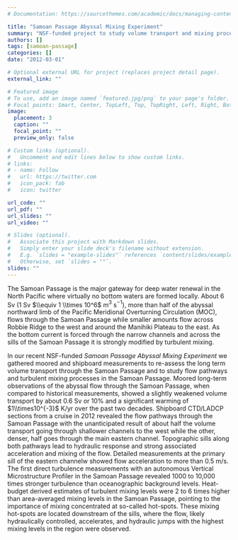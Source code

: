 ```yaml
---
# Documentation: https://sourcethemes.com/academic/docs/managing-content/

title: "Samoan Passage Abyssal Mixing Experiment"
summary: "NSF-funded project to study volume transport and mixing processes in the abyssal flow through the Samoan Passage"
authors: []
tags: [samoan-passage]
categories: []
date: "2012-03-01"

# Optional external URL for project (replaces project detail page).
external_link: ""

# Featured image
# To use, add an image named `featured.jpg/png` to your page's folder.
# Focal points: Smart, Center, TopLeft, Top, TopRight, Left, Right, BottomLeft, Bottom, BottomRight.
image:
  placement: 3
  caption: ""
  focal_point: ""
  preview_only: false

# Custom links (optional).
#   Uncomment and edit lines below to show custom links.
# links:
# - name: Follow
#   url: https://twitter.com
#   icon_pack: fab
#   icon: twitter

url_code: ""
url_pdf: ""
url_slides: ""
url_video: ""

# Slides (optional).
#   Associate this project with Markdown slides.
#   Simply enter your slide deck's filename without extension.
#   E.g. `slides = "example-slides"` references `content/slides/example-slides.md`.
#   Otherwise, set `slides = ""`.
slides: ""
---
```


The Samoan Passage is the major gateway for deep water renewal in the North Pacific where virtually no bottom waters are formed locally. About 6 Sv (1 Sv $\\equiv 1 \\times 10^6$ m$^3$ s$^{-1}$), more than half of the abyssal northward limb of the Pacific Meridional Overturning Circulation (MOC), flows through the Samoan Passage while smaller amounts flow across Robbie Ridge to the west and around the Manihiki Plateau to the east. As the bottom current is forced through the narrow channels and across the sills of the Samoan Passage it is strongly modified by turbulent mixing.

In our recent NSF-funded *Samoan Passage Abyssal Mixing Experiment* we gathered moored and shipboard measurements to re-assess the long term volume transport through the Samoan Passage and to study flow pathways and turbulent mixing processes in the Samoan Passage. Moored long-term observations of the abyssal flow through the Samoan Passage, when compared to historical measurements, showed a slightly weakened volume transport by about 0.6 Sv or 10% and a significant warming of $1\\times10^{-3}$ K/yr over the past two decades. Shipboard CTD/LADCP sections from a cruise in 2012 revealed the flow pathways through the Samoan Passage with the unanticipated result of about half the volume transport going through shallower channels to the west while the other, denser, half goes through the main eastern channel.   Topographic sills along both pathways lead to hydraulic response and strong associated acceleration and mixing of the flow.   Detailed measurements at the primary sill of the eastern channelw showed flow acceleration to more than 0.5 m/s.  The first direct turbulence measurements with an autonomous Vertical Microstructure Profiler in the Samoan Passage revealed 1000 to 10,000 times stronger turbulence than oceanographic background levels.   Heat-budget derived estimates of turbulent mixing levels were 2 to 6 times higher than area-averaged mixing levels in the Samoan Passage, pointing to the importance of mixing concentrated at so-called hot-spots.   These mixing hot-spots are located downstream of the sills, where the flow, likely hydraulically controlled, accelerates, and hydraulic jumps with the highest mixing levels in the region were observed.
